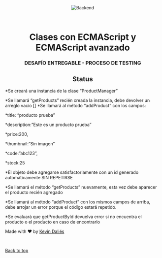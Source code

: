 <div align="center" id="top"> 
  <img src="./.github/app.gif" alt="Backend" />

  &#xa0;

  <!-- <a href="https://backend.netlify.app">Demo</a> -->
</div>

<h1 align="center">Clases con ECMAScript y ECMAScript avanzado</h1>

<h3 align="center">DESAFÍO ENTREGABLE - PROCESO DE TESTING</h3>

<h2 align="center">Status</h2>


*Se creará una instancia de la clase “ProductManager”

*Se llamará “getProducts” recién creada la instancia, debe devolver un arreglo vacío []
*Se llamará al método “addProduct” con los campos:

*title: “producto prueba”

*description:”Este es un producto prueba”

*price:200,

*thumbnail:”Sin imagen”

*code:”abc123”,

*stock:25

*El objeto debe agregarse satisfactoriamente con un id generado automáticamente SIN REPETIRSE

*Se llamará el método “getProducts” nuevamente, esta vez debe aparecer el producto recién agregado

*Se llamará al método “addProduct” con los mismos campos de arriba, debe arrojar un error porque el código estará repetido.

*Se evaluará que getProductById devuelva error si no encuentra el producto o el producto en caso de encontrarlo


Made with :heart: by <a href="https://github.com/firewall-91" target="_blank">Kevin Daliés</a>

&#xa0;

<a href="#top">Back to top</a>